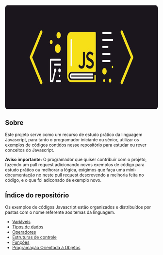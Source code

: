 <p align="center">
  <img alt="Javascript Wallpaper" src=".Github/1_2T2-TMJHLPYxwfjA8S4Urg 1.png" width="752px" height="342px">
</p>

## Sobre
Este projeto serve como um recurso de estudo prático da linguagem Javascript, para tanto o programador iniciante ou sênior, utilizar os exemplos de códigos contidos nesse repositório para estudar ou rever conceitos do Javascript. 

**Aviso importante:** O programador que quiser contribuir com o projeto, fazendo um pull request adicionando novos exemplos de código para estudo prático ou melhorar a lógica, exigimos que faça uma mini-documentação no neste pull request descrevendo a melhoria feita no código, e o que foi adiconado de exemplo novo. 

## Índice do repositório
Os exemplos de códigos Javascript estão organizados e distribuídos por pastas com o nome referente aos temas da linguagem. 
- [Variáveis](https://github.com/Marlinsk/javascript-code-exemple/tree/master/Estudo%20Inicial/vari%C3%A1veis)
- [Tipos de dados](https://github.com/Marlinsk/javascript-code-exemple/tree/master/Estudo%20Inicial/tipos%20de%20dados)
- [Operadores](https://github.com/Marlinsk/javascript-code-exemple/tree/master/Estudo%20Inicial/operadores)
- [Estruturas de controle](https://github.com/Marlinsk/javascript-code-exemple/tree/master/Estudo%20Inicial/estruturas%20de%20controle)
- [Funções](https://github.com/Marlinsk/javascript-code-exemple/tree/master/Estudo%20Inicial/fun%C3%A7%C3%B5es)
- [Programação Orientada à Objetos](https://github.com/Marlinsk/javascript-code-exemple/tree/master/Estudo%20Inicial/poo)
